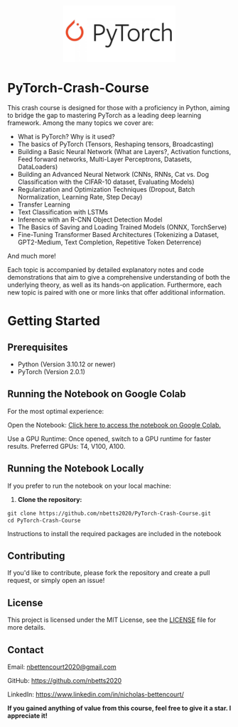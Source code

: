 <div align="center">
    <a href="https://pytorch.org/">
        <img src="https://github.com/nbetts2020/PyTorch-Crash-Course/blob/main/assets/PyTorch-Logo.jpg" alt="logo" width="50%">
    </a>
</div>

# PyTorch-Crash-Course
This crash course is designed for those with a proficiency in Python, aiming to bridge the gap to mastering PyTorch as a leading deep learning framework. Among the many topics we cover are:

  - What is PyTorch? Why is it used?
  - The basics of PyTorch (Tensors, Reshaping tensors, Broadcasting)
  - Building a Basic Neural Network (What are Layers?, Activation functions, Feed forward networks, Multi-Layer Perceptrons, Datasets, DataLoaders)
  - Building an Advanced Neural Network (CNNs, RNNs, Cat vs. Dog Classification with the CIFAR-10 dataset, Evaluating Models)
  - Regularization and Optimization Techniques (Dropout, Batch Normalization, Learning Rate, Step Decay)
  - Transfer Learning
  - Text Classification with LSTMs
  - Inference with an R-CNN Object Detection Model
  - The Basics of Saving and Loading Trained Models (ONNX, TorchServe)
  - Fine-Tuning Transformer Based Architectures (Tokenizing a Dataset, GPT2-Medium, Text Completion, Repetitive Token Deterrence)

And much more!

Each topic is accompanied by detailed explanatory notes and code demonstrations that aim to give a comprehensive understanding of both the underlying theory, as well as its hands-on application. Furthermore, each new topic is paired with one or more links that offer additional information. 

# Getting Started

## Prerequisites

 - Python (Version 3.10.12 or newer)
 - PyTorch (Version 2.0.1)

## Running the Notebook on Google Colab
For the most optimal experience:

Open the Notebook: [Click here to access the notebook on Google Colab.](https://colab.research.google.com/drive/1LgsirnIjwxG5Ks7ywFY9cy5ruB1BGITG?usp=sharing)

Use a GPU Runtime: Once opened, switch to a GPU runtime for faster results. Preferred GPUs: T4, V100, A100.

## Running the Notebook Locally
If you prefer to run the notebook on your local machine:
1. **Clone the repository:**
```
git clone https://github.com/nbetts2020/PyTorch-Crash-Course.git
cd PyTorch-Crash-Course
```
Instructions to install the required packages are included in the notebook
## Contributing
If you'd like to contribute, please fork the repository and create a pull request, or simply open an issue!
## License
This project is licensed under the MIT License, see the [<u>LICENSE</u>](LICENSE) file for more details.
## Contact
Email: nbettencourt2020@gmail.com

GitHub: https://github.com/nbetts2020

LinkedIn: https://www.linkedin.com/in/nicholas-bettencourt/

**If you gained anything of value from this course, feel free to give it a star. I appreciate it!**
